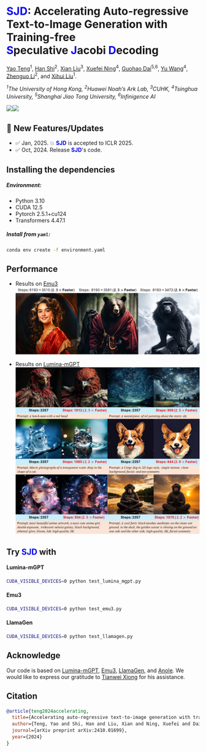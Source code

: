 # <font color=#0000F0>SJD</font>: Accelerating Auto-regressive Text-to-Image Generation with Training-free <br><font color=#0000F0>S</font>peculative <font color=#0000F0>J</font>acobi <font color=#0000F0>D</font>ecoding

[Yao Teng](https://tyshiwo1.github.io/)<sup>1</sup>, [Han Shi](https://han-shi.github.io/)<sup>2</sup>, [Xian Liu](https://alvinliu0.github.io/)<sup>3</sup>, [Xuefei Ning](https://nics-effalg.com/ningxuefei/)<sup>4</sup>, [Guohao Dai](https://dai.sjtu.edu.cn/)<sup>5,6</sup>, [Yu Wang](https://scholar.google.com.hk/citations?user=j8JGVvoAAAAJ)<sup>4</sup>, [Zhenguo Li](https://zhenguol.github.io/)<sup>2</sup>, and [Xihui Liu](https://xh-liu.github.io/)<sup>1</sup>.

*<sup>1</sup>The University of Hong Kong, <sup>2</sup>Huawei Noah’s Ark Lab, <sup>3</sup>CUHK, <sup>4</sup>Tsinghua University, <sup>5</sup>Shanghai Jiao Tong University, <sup>6</sup>Infinigence AI*

<a href='https://arxiv.org/abs/2410.01699'><img src='https://img.shields.io/badge/SJD-Arxiv-red'></a><a href=''><img src='https://img.shields.io/badge/ICLR 2025-ICLR 2025'></a>

## 🚩 New Features/Updates

- ✅ Jan, 2025. 💥 **<font color=#0000F0>SJD</font>** is accepted to ICLR 2025.
- ✅ Oct, 2024. Release **<font color=#0000F0>SJD</font>**'s code.

## Installing the dependencies

##### Environment: 

- Python 3.10
- CUDA 12.5
- Pytorch 2.5.1+cu124
- Transformers 4.47.1

##### Install from `yaml`:

```bash
conda env create -f environment.yaml
```

## Performance

- Results on [Emu3](https://github.com/baaivision/Emu3) 
  <img src="assets/emu3-quali.jpg" alt="drawing" width="600"/>

- Results on [Lumina-mGPT](https://github.com/Alpha-VLLM/Lumina-mGPT) 
  <img src="assets/real-teaser.jpg" alt="drawing" width="600"/>

## Try <font color=#0000F0>SJD</font> with 

#### Lumina-mGPT

```bash
CUDA_VISIBLE_DEVICES=0 python test_lumina_mgpt.py
```

#### Emu3

```bash
CUDA_VISIBLE_DEVICES=0 python test_emu3.py
```

#### LlamaGen

```bash
CUDA_VISIBLE_DEVICES=0 python test_llamagen.py
```

## Acknowledge

Our code is based on [Lumina-mGPT](https://github.com/Alpha-VLLM/Lumina-mGPT), [Emu3](https://github.com/Alpha-VLLM/Lumina-mGPT), [LlamaGen](https://github.com/FoundationVision/LlamaGen), and [Anole](https://github.com/GAIR-NLP/anole). We would like to express our gratitude to [Tianwei Xiong](https://github.com/SilentView) for his assistance.

## Citation

```bibtex
@article{teng2024accelerating,
  title={Accelerating auto-regressive text-to-image generation with training-free speculative jacobi decoding},
  author={Teng, Yao and Shi, Han and Liu, Xian and Ning, Xuefei and Dai, Guohao and Wang, Yu and Li, Zhenguo and Liu, Xihui},
  journal={arXiv preprint arXiv:2410.01699},
  year={2024}
}
```

